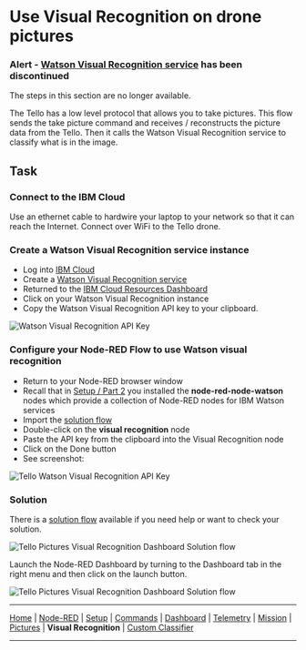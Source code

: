 # Use Visual Recognition on drone pictures

### Alert - **[Watson Visual Recognition service](https://cloud.ibm.com/docs/visual-recognition?topic=visual-recognition-index) has been discontinued**
The steps in this section are no longer available.

The Tello has a low level protocol that allows you to take pictures.  This flow sends the take picture command and receives / reconstructs the picture data from the Tello.  Then it calls the Watson Visual Recognition service to classify what is in the image.

## Task
### Connect to the IBM Cloud
Use an ethernet cable to hardwire your laptop to your network so that it can reach the Internet.  Connect over WiFi to the Tello drone.

### Create a Watson Visual Recognition service instance
- Log into [IBM Cloud](http://cloud.ibm.com)
- Create a [Watson Visual Recognition service](https://cloud.ibm.com/catalog/services/visual-recognition)
- Returned to the [IBM Cloud Resources Dashboard](https://cloud.ibm.com/resources)
- Click on your Watson Visual Recognition instance
- Copy the Watson Visual Recognition API key to your clipboard.

![Watson Visual Recognition API Key](/docs/screenshots/Watson-Visual-Recognition-APIkey.png?raw=true "Watson Visual Recognition API Key")

### Configure your Node-RED Flow to use Watson visual recognition
- Return to your Node-RED browser window
- Recall that in [Setup / Part 2](/docs/PART2.md) you installed the **node-red-node-watson** nodes which provide a collection of Node-RED nodes for IBM Watson services
- Import the [solution flow](/flows/solutions/part8_solution.json)
- Double-click on the **visual recognition** node
- Paste the API key from the clipboard into the Visual Recognition node
- Click on the Done button
- See screenshot:

![Tello Watson Visual Recognition API Key](/docs/screenshots/NodeRED-Tello-VisualRecognition-APIkey.png?raw=true "Tello Watson Visual Recognition API Key")

### Solution

There is a [solution flow](/flows/solutions/part8_solution.json) available if you need help or want to check your solution.

![Tello Pictures Visual Recognition Dashboard Solution flow](/docs/screenshots/NodeRED-Tello-VisualRecognition-Solution-flow.png?raw=true "Tello Pictures Visual Recognition Dashboard Solution flow")

Launch the Node-RED Dashboard by turning to the Dashboard tab in the right menu and then click on the launch button.

![Tello Pictures Visual Recognition Dashboard Solution flow](/docs/screenshots/NodeRED-Tello-VisualRecognition-Solution.png?raw=true "Tello Pictures Visual Recognition Dashboard Solution")

---

[Home](/README.md) | [Node-RED](/docs/PART1.md) | [Setup](/docs/PART2.md) | [Commands](/docs/PART3.md) | [Dashboard](/docs/PART4.md) | [Telemetry](/docs/PART5.md) | [Mission](/docs/PART6.md) | [Pictures](/docs/PART7.md) | **Visual Recognition** | [Custom Classifier](/docs/PART9.md)

---
